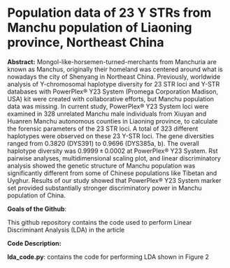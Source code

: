 # Population data of 23 Y STRs from Manchu population of Liaoning province, Northeast China

**Abstract:** Mongol-like-horsemen-turned-merchants from Manchuria are known as Manchus, originally their homeland was centered around what is nowadays the city of Shenyang in Northeast China. Previously, worldwide analysis of Y-chromosomal haplotype diversity for 23 STR loci and Y-STR databases with PowerPlex® Y23 System (Promega Corporation Madison, USA) kit were created with collaborative efforts, but Manchu population data was missing. In current study, PowerPlex® Y23 System loci were examined in 328 unrelated Manchu male individuals from Xiuyan and Huanren Manchu autonomous counties in Liaoning province, to calculate the forensic parameters of the 23 STR loci. A total of 323 different haplotypes were observed on these 23 Y-STR loci. The gene diversities ranged from 0.3820 (DYS391) to 0.9696 (DYS385a, b). The overall haplotype diversity was 0.9999 ± 0.0002 at PowerPlex® Y23 System. Rst pairwise analyses, multidimensional scaling plot, and linear discriminatory analysis showed the genetic structure of Manchu population was significantly different from some of Chinese populations like Tibetan and Uyghur. Results of our study showed that PowerPlex® Y23 System marker set provided substantially stronger discriminatory power in Manchu population of China.

**Goals of the Github**:

This github repository contains the code used to perform Linear Discriminant Analysis (LDA) in the article

**Code Description:**

**lda_code.py**: contains the code for performing LDA shown in Figure 2  


